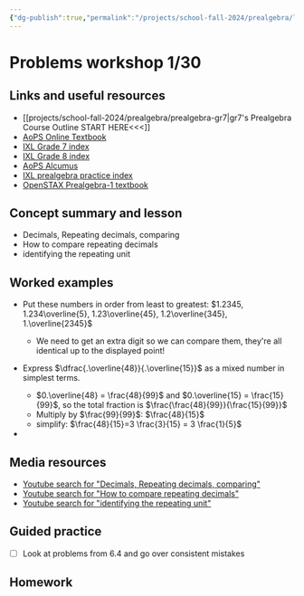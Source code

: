 ```yaml
---
{"dg-publish":true,"permalink":"/projects/school-fall-2024/prealgebra/lessons/01-30-prealgebra-problems/"}
---
```



#  Problems workshop 1/30

## Links and useful resources 

- [[projects/school-fall-2024/prealgebra/prealgebra-gr7\|gr7's Prealgebra Course Outline START HERE<<<]]
- [AoPS Online Textbook](https://artofproblemsolving.com/ebooks/prealgebra-ebook/c0toc)
- [IXL Grade 7 index](https://www.ixl.com/math/grade-7)
- [IXL Grade 8 index](https://www.ixl.com/math/grade-8)
- [AoPS Alcumus](https://artofproblemsolving.com/teacher/students)
- [IXL prealgebra practice index](https://www.ixl.com/math/grade-7)
- [OpenSTAX Prealgebra-1 textbook](https://openstax.org/books/prealgebra-2e/pages/1-introduction)



## Concept summary and lesson


- Decimals, Repeating decimals, comparing 
- How to compare repeating decimals 
- identifying the repeating unit 

## Worked examples

- Put these numbers in order from least to greatest: $1.2345, 1.234\overline{5}, 1.23\overline{45}, 1.2\overline{345}, 1.\overline{2345}$ 
    - We need to get an extra digit so we can compare them, they're all identical up to the displayed point!

- Express $\dfrac{.\overline{48}}{.\overline{15}}$ as a mixed number in simplest terms.
    - $0.\overline{48} = \frac{48}{99}$ and $0.\overline{15} = \frac{15}{99}$, so the total fraction is $\frac{\frac{48}{99}}{\frac{15}{99}}$ 
    - Multiply by $\frac{99}{99}$: $\frac{48}{15}$
    - simplify: $\frac{48}{15}=3 \frac{3}{15} = 3 \frac{1}{5}$
- 

## Media resources

- [Youtube search for "Decimals, Repeating decimals, comparing"](https://www.youtube.com/results?search_query=Decimals,%20Repeating%20decimals,%20comparing)  
- [Youtube search for "How to compare repeating decimals"](https://www.youtube.com/results?search_query=How%20to%20compare%20repeating%20decimals)  
- [Youtube search for "identifying the repeating unit"](https://www.youtube.com/results?search_query=identifying%20the%20repeating%20unit)  

## Guided practice


- [ ] Look at problems from 6.4 and go over consistent mistakes  


## Homework


